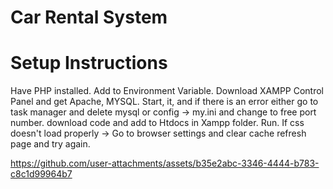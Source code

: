 # Car Rental System

# Setup Instructions
Have PHP installed. Add to Environment Variable.
Download XAMPP Control Panel and get Apache, MYSQL.
Start, it, and if there is an error either go to task manager and delete mysql or config -> my.ini and change to free port number.
download code and add to Htdocs in Xampp folder.
Run. If css doesn't load properly -> Go to browser settings and clear cache refresh page and try again.



https://github.com/user-attachments/assets/b35e2abc-3346-4444-b783-c8c1d99964b7

